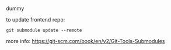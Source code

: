 dummy

to update frontend repo:
```
git submodule update --remote
```
more info: https://git-scm.com/book/en/v2/Git-Tools-Submodules
